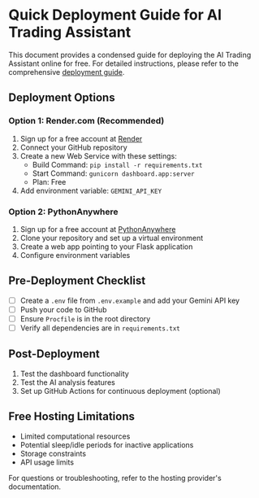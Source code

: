 # Quick Deployment Guide for AI Trading Assistant

This document provides a condensed guide for deploying the AI Trading Assistant online for free. For detailed instructions, please refer to the comprehensive [deployment guide](./docs/deployment_guide.md).

## Deployment Options

### Option 1: Render.com (Recommended)

1. Sign up for a free account at [Render](https://render.com/)
2. Connect your GitHub repository
3. Create a new Web Service with these settings:
   - Build Command: `pip install -r requirements.txt`
   - Start Command: `gunicorn dashboard.app:server`
   - Plan: Free
4. Add environment variable: `GEMINI_API_KEY`

### Option 2: PythonAnywhere

1. Sign up for a free account at [PythonAnywhere](https://www.pythonanywhere.com/)
2. Clone your repository and set up a virtual environment
3. Create a web app pointing to your Flask application
4. Configure environment variables

## Pre-Deployment Checklist

- [ ] Create a `.env` file from `.env.example` and add your Gemini API key
- [ ] Push your code to GitHub
- [ ] Ensure `Procfile` is in the root directory
- [ ] Verify all dependencies are in `requirements.txt`

## Post-Deployment

1. Test the dashboard functionality
2. Test the AI analysis features
3. Set up GitHub Actions for continuous deployment (optional)

## Free Hosting Limitations

- Limited computational resources
- Potential sleep/idle periods for inactive applications
- Storage constraints
- API usage limits

For questions or troubleshooting, refer to the hosting provider's documentation.